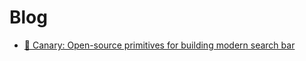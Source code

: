 # Blog

- [🐤 Canary: Open-source primitives for building modern search bar](https://yujonglee.com/canary)
